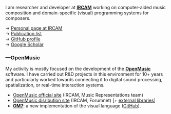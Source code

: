 

I am researcher and developer at <a href="https://www.ircam.fr/recherche/" target="_blank">**IRCAM**</a> working on computer-aided music composition and domain-specific (visual) programming systems for composers. 

&rarr; <a href="http://repmus.ircam.fr/bresson" target="_blank">Personal page at IRCAM</a> <br>
&rarr; [Publication list](publi)<br>
&rarr; <a href="https://github.com/j-bresson" target="_blank">GitHub profile</a> <br>
&rarr; <a href="https://scholar.google.fr/citations?user=e7hfV1AAAAAJ" target="_blank">Google Scholar</a> <br>

### —OpenMusic

My activity is mostly focused on the development of the <a href="http://repmus.ircam.fr/" target="_blank">**OpenMusic**</a> software. I have carried out R&D projects in this environment for 10+ years and particularly worked towards connecting it to digital sound processing, spatialization, or real-time interaction systems. 

* <a href="http://repmus.ircam.fr/openmusic/" target="_blank">OpenMusic official site</a> (IRCAM, Music Representations team) 
* <a href="http://forumnet.ircam.fr/shop/fr/forumnet/43-openmusic.html" target="_blank">OpenMusic disribution site</a> (IRCAM, Forumnet) [+ <a href="http://forumnet.ircam.fr/product/openmusic-libraries-en/" target="_blank">external libraries</a>]
* **<a href="https://openmusic-project.github.io/om7/" target="_blank">OM7</a>**: a new implementation of the visual language (<a href="https://github.com/openmusic-project/" target="_blank">GitHub</a>).



